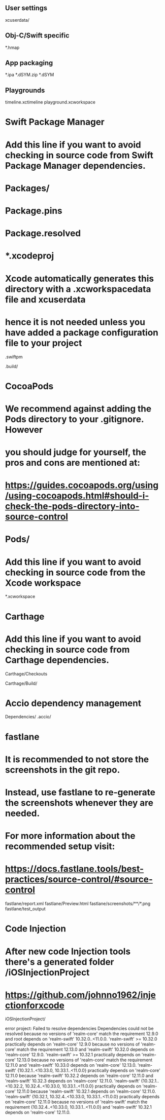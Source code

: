 
## User settings
xcuserdata/

## Obj-C/Swift specific
*.hmap

## App packaging
*.ipa
*.dSYM.zip
*.dSYM

## Playgrounds
timeline.xctimeline
playground.xcworkspace

# Swift Package Manager
#
# Add this line if you want to avoid checking in source code from Swift Package Manager dependencies.
# Packages/
# Package.pins
# Package.resolved
# *.xcodeproj
#
# Xcode automatically generates this directory with a .xcworkspacedata file and xcuserdata
# hence it is not needed unless you have added a package configuration file to your project
.swiftpm

.build/

# CocoaPods
#
# We recommend against adding the Pods directory to your .gitignore. However
# you should judge for yourself, the pros and cons are mentioned at:
# https://guides.cocoapods.org/using/using-cocoapods.html#should-i-check-the-pods-directory-into-source-control
#
# Pods/
#
# Add this line if you want to avoid checking in source code from the Xcode workspace
 *.xcworkspace

# Carthage
#
# Add this line if you want to avoid checking in source code from Carthage dependencies.
Carthage/Checkouts

Carthage/Build/

# Accio dependency management
Dependencies/
.accio/

# fastlane
#
# It is recommended to not store the screenshots in the git repo.
# Instead, use fastlane to re-generate the screenshots whenever they are needed.
# For more information about the recommended setup visit:
# https://docs.fastlane.tools/best-practices/source-control/#source-control

fastlane/report.xml
fastlane/Preview.html
fastlane/screenshots/**/*.png
fastlane/test_output

# Code Injection
#
# After new code Injection tools there's a generated folder /iOSInjectionProject
# https://github.com/johnno1962/injectionforxcode

iOSInjectionProject/

error project: Failed to resolve dependencies Dependencies could not be resolved because no versions of 'realm-core' match the requirement 12.9.0 and root depends on 'realm-swift' 10.32.0..<11.0.0.
'realm-swift' >= 10.32.0 practically depends on 'realm-core' 12.9.0 because no versions of 'realm-core' match the requirement 12.13.0 and 'realm-swift' 10.32.0 depends on 'realm-core' 12.9.0.
'realm-swift' >= 10.32.1 practically depends on 'realm-core' 12.13.0 because no versions of 'realm-core' match the requirement 12.11.0 and 'realm-swift' 10.33.0 depends on 'realm-core' 12.13.0.
'realm-swift' {10.32.1..<10.33.0, 10.33.1..<11.0.0} practically depends on 'realm-core' 12.11.0 because 'realm-swift' 10.32.2 depends on 'realm-core' 12.11.0 and 'realm-swift' 10.32.3 depends on 'realm-core' 12.11.0.
'realm-swift' {10.32.1..<10.32.2, 10.32.4..<10.33.0, 10.33.1..<11.0.0} practically depends on 'realm-core' 12.11.0 because 'realm-swift' 10.32.1 depends on 'realm-core' 12.11.0.
'realm-swift' {10.32.1, 10.32.4..<10.33.0, 10.33.1..<11.0.0} practically depends on 'realm-core' 12.11.0 because no versions of 'realm-swift' match the requirement {10.32.4..<10.33.0, 10.33.1..<11.0.0} and 'realm-swift' 10.32.1 depends on 'realm-core' 12.11.0.
